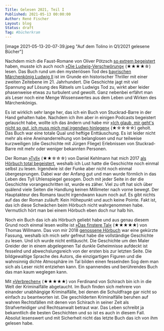 ```yaml
---
Title: Gelesen 2021, Teil I
Published: 2021-05-13 00:00:00
Author: René Fischer
Layout: blog
Status: draft
Tag: #bücherkram
---
```

[image 2021-05-13-20-07-39.jpeg "Auf dem Tolino in Q1/2021 gelesene Bücher"]

Nachdem mich die Faust-Romane von Oliver Pötzsch [so extrem begeistert](https://gaehn.org/gelesen-2020) haben, musste ich auch noch [»Die Ludwig-Verschwörung«](https://www.lovelybooks.de/autor/Oliver-P%C3%B6tzsch/Die-Ludwig-Verschw%C3%B6rung-1119863836-w/) (★★★★☆) lesen. Das Buch rund um den mysteriösen Tod des [bayrischen Märchenkönig Ludwig II](https://de.wikipedia.org/wiki/Ludwig_II._%28Bayern%29) ist im Grunde ein historischer Thriller mit einer zweiten Zeitebene im 21. Jahrhundert. Die Geschichte jagt mit viel Spannung auf Lösung des Rätsels um Ludwigs Tod zu, wirkt aber leider phasenweise etwas zu turbulent und gewollt. Ganz nebenbei erfährt man als Leser noch eine Menge Wissenswertes aus dem Leben und Wirken des Märchenkönigs.

Es ist wirklich sehr lange her, das ich ein Buch von Stuckrad-Barre in der Hand gehalten habe. Nachdem ich ihm aber in einigen Podcasts begeistert gelauscht habe, wollte ich das ändern und habe mir [»Ich glaub, mir geht's nicht so gut, ich muss mich mal irgendwo hinlegen«](https://www.lovelybooks.de/autor/Benjamin-v.-Stuckrad--Barre-/Ich-glaub-mir-geht-s-nicht-so-gut-ich-muss-mich-mal-irgendwo-hinlegen-1500756945-w/) (★☆☆☆☆) geholt. Das Buch war eine totale Qual und heftige Enttäuschung. Es ist leider nicht mehr als eine Aneinanderreihung von belanglosen und nur teilweise kurzweiligen (die Geschichte mit Jürgen Fliege) Erlebnissen von Stuckrad-Barre mit mehr oder weniger bekannten Personen.

Der Roman [»Tyll«](https://www.lovelybooks.de/autor/Daniel-Kehlmann/Tyll-1451956026-w/) (★★☆☆☆) von Daniel Kehlmann hat mich 2017 [als Hörbuch total begeistert](https://gaehn.org/buecherkram), weshalb ich Lust hatte die Geschichte noch einmal selbst zu lesen. Irgendwie ist der Funke aber nicht noch einmal übergesprungen. Dabei war der Anfang gut und man wurde förmlich in das Leben des Tyll Uhlenspiegel gesogen. Doch mit jeder Seite in der die Geschichte vorangeschritten ist, wurde es zäher. Viel zu oft hat sich über quälend viele Seiten die Handlung keinen Millimeter nach vorne bewegt. Der Hauptakteur des Romans taucht irgendwann kaum noch auf. Es gibt nichts auf das der Roman zuläuft: Kein Höhepunkt und auch keine Pointe. Fakt ist, das ich diese Schwächen beim Hörbuch nicht wahrgenommen habe. Vermutlich hört man bei einem Hörbuch eben doch nur halb hin.

Noch ein Buch das ich als Hörbuch geliebt habe und aus genau diesem Grund noch einmal lesen wollte ist [»Das finstere Tal«](https://www.lovelybooks.de/autor/Thomas-Willmann/Das-finstere-Tal-891306128-w/) (★★★★★) von Thomas Willmann. Das von mir 2018 [genossene Hörbuch](https://gaehn.org/buecher-im-fruehjahr) war eine gekürzte Fassung, weshalb ich mich sehr gefreut habe die vollständige Geschichte zu lesen. Und ich wurde nicht enttäuscht. Die Geschichte um den Maler Greider der in einem abgelegenen Tal dunkle Geheimnisse aufdeckt ist fesselnd und abwechslungsreich von der ersten bis zur letzten Seite. Die bildgewaltige Sprache des Autors, die einzigartigen Figuren und die wahnsinnig dichte Atmosphäre im Tal bilden einen fesselnden Sog dem man sich als Leser nicht entziehen kann. Ein spannendes und berührendes Buch das man kaum weglegen kann.

Mit [»Verbrechen«](https://www.lovelybooks.de/autor/Ferdinand-von-Schirach/Verbrechen-142949290-w/) (★★★★★) von Ferdinand von Schirach bin ich in die Welt der Kriminalfälle abgetaucht. Im Buch finden sich mehrere von einander unabhängige Kriminalfälle, bei denen die Schuldfrage gar nicht so einfach zu beantworten ist. Die geschilderten Kriminalfälle beruhen auf wahren Rechtsfällen mit denen von Schirach in seiner Zeit als Strafverteidiger und Rechtsanwalt betraut war. Das Leben schreibt ja bekanntlich die besten Geschichten und so ist es auch in diesem Fall. Absolut lesenswert und mit Sicherheit nicht das letzte Buch das ich von ihm gelesen habe.
